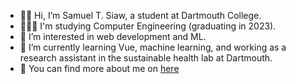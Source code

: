 - 👋🏾 Hi, I’m Samuel T. Siaw, a student at Dartmouth College.
- 👨🏾‍🎓 I'm studying Computer Engineering (graduating in 2023).
- 👀 I’m interested in web development and ML.
- 🌱 I’m currently learning Vue, machine learning, and working as a research assistant in the sustainable health lab at Dartmouth.
- 📃 You can find more about me on [here](https://www.samtsiaw.me)
